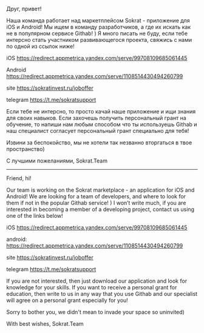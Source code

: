 Друг, привет! 

Наша команда работает над маркетплейсом Sokrat - приложение для iOS и Android! Мы ищем в команду разработчиков, а где их искать как не в популярном сервисе Githab! )
Я много писать не буду, если тебе интерсно стать участником развивающегося проекта, свяжись с нами по одной из ссылок ниже!

iOS https://redirect.appmetrica.yandex.com/serve/99708109685061445

Android https://redirect.appmetrica.yandex.com/serve/1108514430494260799
 
site https://sokratinvest.ru/joboffer

telegram https://t.me/sokratsupport

Если тебе не интерсно, то просто качай наше приложение и ищи знания для своих навыков. Если захочешь получить персональный грант на обучение, то напиши нам любым способом что ты используешь Githab и наш специалист согласует персональный грант специально для тебя!

Извини за беспокойство, мы не хотели так незванно вторгаться в твое пространство) 

С лучшими пожеланиями, Sokrat.Team


____________________________________________________________________________________________________________________________________________________________________


Friend, hi!

Our team is working on the Sokrat marketplace - an application for iOS and Android! We are looking for a team of developers, and where to look for them if not in the popular Githab service! )
I won’t write much, if you are interested in becoming a member of a developing project, contact us using one of the links below!

iOS https://redirect.appmetrica.yandex.com/serve/99708109685061445

android: https://redirect.appmetrica.yandex.com/serve/1108514430494260799

site https://sokratinvest.ru/joboffer

telegram https://t.me/sokratsupport

If you are not interested, then just download our application and look for knowledge for your skills. If you want to receive a personal grant for education, then write to us in any way that you use Githab and our specialist will agree on a personal grant especially for you!

Sorry to bother you, we didn't mean to invade your space so uninvited)

With best wishes, Sokrat.Team
